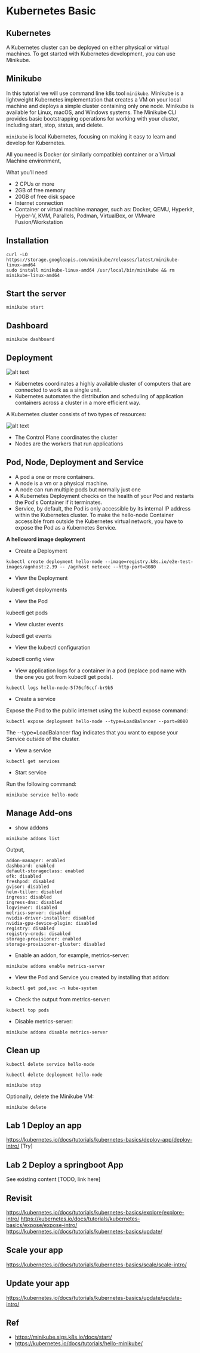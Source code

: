 # Kubernetes Basic

## Kubernetes

A Kubernetes cluster can be deployed on either physical or virtual machines. To get started with Kubernetes development, you can use Minikube.

## Minikube

In this tutorial we will use command line k8s tool `minikube`. Minikube is a lightweight Kubernetes implementation that creates a VM on your local machine and deploys a simple cluster containing only one node. Minikube is available for Linux, macOS, and Windows systems. The Minikube CLI provides basic bootstrapping operations for working with your cluster, including start, stop, status, and delete.

`minikube` is local Kubernetes, focusing on making it easy to learn and develop for Kubernetes.

All you need is Docker (or similarly compatible) container or a Virtual Machine environment,

What you’ll need

* 2 CPUs or more
* 2GB of free memory
* 20GB of free disk space
* Internet connection
* Container or virtual machine manager, such as: Docker, QEMU, Hyperkit, Hyper-V, KVM, Parallels, Podman, VirtualBox, or VMware Fusion/Workstation

## Installation

```shell
curl -LO https://storage.googleapis.com/minikube/releases/latest/minikube-linux-amd64
sudo install minikube-linux-amd64 /usr/local/bin/minikube && rm minikube-linux-amd64
```

## Start the server

`minikube start`

## Dashboard

`minikube dashboard`

## Deployment

![alt text](image.png)

* Kubernetes coordinates a highly available cluster of computers that are connected to work as a single unit. 
* Kubernetes automates the distribution and scheduling of application containers across a cluster in a more efficient way.

A Kubernetes cluster consists of two types of resources:

![alt text](image-1.png)

* The Control Plane coordinates the cluster
* Nodes are the workers that run applications

## Pod, Node, Deployment and Service

* A pod a one or more containers.
* A node is a vm or a physical machine.
* A node can run multiple pods but normally just one
* A Kubernetes Deployment checks on the health of your Pod and restarts the Pod's Container if it terminates.
* Service, by default, the Pod is only accessible by its internal IP address within the Kubernetes cluster. To make the hello-node Container accessible from outside the Kubernetes virtual network, you have to expose the Pod as a Kubernetes Service.

**A helloword image deployment**

* Create a Deployment

`kubectl create deployment hello-node --image=registry.k8s.io/e2e-test-images/agnhost:2.39 -- /agnhost netexec --http-port=8080`

* View the Deployment

kubectl get deployments

* View the Pod

kubectl get pods

* View cluster events

kubectl get events

* View the kubectl configuration

kubectl config view

* View application logs for a container in a pod (replace pod name with the one you got from kubectl get pods).

`kubectl logs hello-node-5f76cf6ccf-br9b5`

* Create a service

Expose the Pod to the public internet using the kubectl expose command:

`kubectl expose deployment hello-node --type=LoadBalancer --port=8080`

The --type=LoadBalancer flag indicates that you want to expose your Service outside of the cluster.

* View a service

`kubectl get services`

* Start service

Run the following command:

`minikube service hello-node`

## Manage Add-ons

* show addons

`minikube addons list`

Output,

```
addon-manager: enabled
dashboard: enabled
default-storageclass: enabled
efk: disabled
freshpod: disabled
gvisor: disabled
helm-tiller: disabled
ingress: disabled
ingress-dns: disabled
logviewer: disabled
metrics-server: disabled
nvidia-driver-installer: disabled
nvidia-gpu-device-plugin: disabled
registry: disabled
registry-creds: disabled
storage-provisioner: enabled
storage-provisioner-gluster: disabled
```

* Enable an addon, for example, metrics-server:

`minikube addons enable metrics-server`

* View the Pod and Service you created by installing that addon:

`kubectl get pod,svc -n kube-system`

* Check the output from metrics-server:

`kubectl top pods`

* Disable metrics-server:

`minikube addons disable metrics-server`

## Clean up

`kubectl delete service hello-node`

`kubectl delete deployment hello-node`

`minikube stop`

Optionally, delete the Minikube VM:

`minikube delete`

## Lab 1 Deploy an app

https://kubernetes.io/docs/tutorials/kubernetes-basics/deploy-app/deploy-intro/ [Try]

## Lab 2 Deploy a springboot App

See existing content [TODO, link here]

## Revisit

https://kubernetes.io/docs/tutorials/kubernetes-basics/explore/explore-intro/
https://kubernetes.io/docs/tutorials/kubernetes-basics/expose/expose-intro/
https://kubernetes.io/docs/tutorials/kubernetes-basics/update/

## Scale your app

https://kubernetes.io/docs/tutorials/kubernetes-basics/scale/scale-intro/

## Update your app

https://kubernetes.io/docs/tutorials/kubernetes-basics/update/update-intro/


## Ref

- https://minikube.sigs.k8s.io/docs/start/
- https://kubernetes.io/docs/tutorials/hello-minikube/